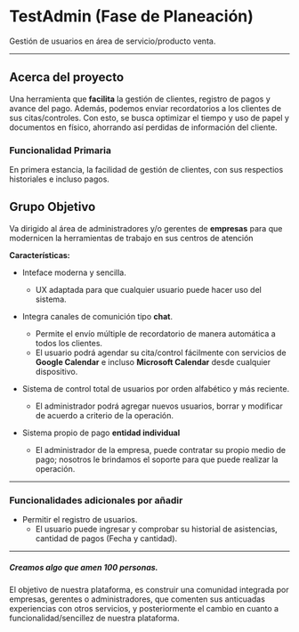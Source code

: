 # TestAdmin (Fase de Planeación)

Gestión de usuarios en área de servicio/producto venta.

_______________________________________________

## Acerca del proyecto
<p> Una herramienta que <b>facilita</b> la gestión de clientes, registro de pagos y avance del pago. Además, podemos enviar recordatorios a los clientes de sus citas/controles. Con esto, se busca optimizar el tiempo y uso de papel y documentos en físico, ahorrando así perdidas de información del cliente.
  </p>
  
 ### Funcionalidad Primaria
   <p> En primera estancia, la facilidad de gestión de clientes, con sus respectios historiales e incluso pagos.</p>
   
 ## Grupo Objetivo
  <p>
  Va dirigido al área de  administradores y/o gerentes de <b>empresas</b> para que modernicen la herramientas de trabajo en sus centros   de atención
    </p>
   
  
**Características:**
- Inteface moderna y sencilla.
    - UX adaptada para que cualquier usuario puede hacer uso del sistema.
    
- Integra canales de comunición tipo **chat**.
    - Permite el envío múltiple de recordatorio de manera automática a todos los clientes.
    - El usuario podrá agendar su cita/control fácilmente con servicios de **Google Calendar** 
    e incluso **Microsoft Calendar** desde cualquier dispositivo.
    
- Sistema de control total de usuarios por orden alfabético y más reciente.
    - El administrador podrá agregar nuevos usuarios, borrar y modificar de 
    acuerdo a criterio de la operación.
    
- Sistema propio de pago **entidad individual**
    - El administrador de la empresa, puede contratar su propio medio de pago; nosotros le brindamos
    el soporte para que puede realizar la operación.
      
________________________________
   
   ### Funcionalidades adicionales por añadir
   
 - Permitir el registro de usuarios.
    - El usuario puede ingresar y comprobar su historial de asistencias, cantidad de pagos (Fecha y cantidad).
    
 ____________________________________
    
##### Creamos algo que amen 100 personas.
   <p> El objetivo de nuestra plataforma, es construir una comunidad integrada por empresas, gerentes o administradores, que comenten          sus anticuadas experiencias con otros servicios, y posteriormente el cambio en cuanto a funcionalidad/sencillez de nuestra              plataforma.</p>
